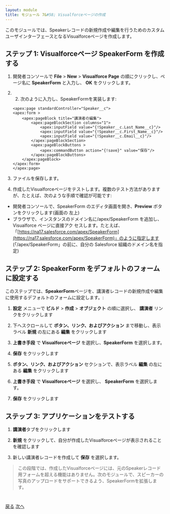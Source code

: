```yaml
---
layout: module
title: モジュール 7&#58; Visualforceページの作成
---
```

このモジュールでは、Speakerレコードの新規作成や編集を行うためのカスタムユーザインターフェースとなるVisualforceページを作成します。

## ステップ 1: Visualforceページ **SpeakerForm** を作成する

1. 開発者コンソールで **File** > **New** > **Visualforce Page** の順にクリックし、ページ名に **SpeakerForm** と入力し、 **OK** をクリックします。

1. 2.	次のように入力し、SpeakerFormを実装します:

    ```
    <apex:page standardController="Speaker__c">
    <apex:form >
        <apex:pageBlock title="講演者の編集">
            <apex:pageBlockSection columns="1">
                <apex:inputField value="{!Speaker__c.Last_Name__c}"/>
                <apex:inputField value="{!Speaker__c.First_Name__c}"/>
                <apex:inputField value="{!Speaker__c.Email__c}"/>
            </apex:pageBlockSection>
            <apex:pageBlockButtons >
                <apex:commandButton action="{!save}" value="保存"/>
            </apex:pageBlockButtons>
        </apex:pageBlock>
    </apex:form>
    </apex:page>
    ```

1. ファイルを保存します。

1. 作成したVisualforceページをテストします。複数のテスト方法がありますが、たとえば、次のような手順で確認が可能です:
  - 開発者コンソールで、SpeakerForm のエディタ画面を開き、**Preview** ボタンをクリックします(画面の 左上)
  - ブラウザで、インスタンスのドメイン名に/apex/SpeakerForm を追加し、Visualforce ページに直接アク セスします。たとえば、「[https://na17.salesforce.com/apex/SpeakerForm](https://na17.salesforce.com/apex/SpeakerForm)」のように指定します (「/apex/SpeakerForm」の前に、自分の Salesforce 組織のドメイン名を指定)


## ステップ 2: SpeakerForm をデフォルトのフォームに設定する

このステップでは、**SpeakerForm**ページを、講演者レコードの新規作成や編集に使用するデフォルトのフォームに設定します。:

1. **設定** メニューで **ビルド** > **作成** > **オブジェクト** の順に選択し、 **講演者** リンクをクリックします

1. 下へスクロールして **ボタン、リンク、およびアクション** まで移動し、表示ラベル **新規** の左にある **編集** をクリックします

1. **上書き手段** で **Visualforceページ** を選択し、**SpeakerForm** を選択します。

1. **保存** をクリックします

1. **ボタン、リンク、およびアクション** セクションで、表示ラベル **編集** の左にある **編集** をクリックします

1. **上書き手段** で **Visualforceページ** を選択し、 **SpeakerForm** を選択します。

1. **保存** をクリックします

## ステップ 3: アプリケーションをテストする

1. **講演者**タブをクリックします

1. **新規** をクリックして、自分が作成したVisualforceページが表示されることを確認します

1. 新しい講演者レコードを作成して **保存** を選択します。

> この段階では、作成したVisualforceページには、元のSpeakerレコード用フォームを超える機能はありません。次のモジュールで、スピーカーの写真のアップロードをサポートできるよう、SpeakerFormを拡張します。




<div class="row" style="margin-top:40px;">
<div class="col-sm-12">
<a href="Creating-Triggers.html" class="btn btn-default"><i class="glyphicon glyphicon-chevron-left"></i> 戻る</a>
<a href="Creating-a-Controller-Extension.html" class="btn btn-default pull-right">次へ <i class="glyphicon glyphicon-chevron-right"></i></a>
</div>
</div>
